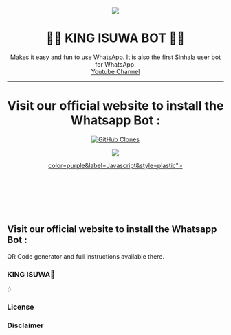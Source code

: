 <div align="center">
  <img src=".">
  <h1>💪💎 KING ISUWA BOT 💎💪</h1>
</div>
<p align="center">
    Makes it easy and fun to use WhatsApp. It is also the first Sinhala user bot for WhatsApp.
    <br>
        <a href=">Whatsapp Group</a> |
        <a href="">Youtube Channel</a>
    <br>
</p>

----
<div align="center">
	<h1>Visit our official website to install the Whatsapp Bot :</h1>
	<a href="https://www.King isuwa.com">

</div>

<p align="center">
  <a href=""><img alt="GitHub Clones" src="https://img.shields.io/badge/dynamic/json?style=flat-square&label=Docker pulls&query=count&url=https://github.com/agentnox/adadafafafaf/blob/main/automated_repo.json?raw=True&logo=github"></a>
  
  </a>
  <a href="https://github.com/KING ISUWA">
    
    
  </a>
</p>

<p align="center">

  <a href="https://github.com/issuwabrooo/KINGisuwa">
    
  
  </a>
  <a href="https://github.com/KING ISUWA/fork">
    <img src="https://img.shields.io/github/forks/KINHN/ISUWA?label=Fork&style=social">
    
  </a>
  
    
  </a>
</p>

<p align="center">
  
    

  </a>
  <a hre
    <img src="https://img.shields.io/github/license/phaticusthiccy/WhatsAsenaDuplicated?color=purple&label=License&style=plastic">

  </a>
  <a href="httsp://github.com/BlackAmda/QueenAmdi">
    color=purple&label=Javascript&style=plastic">

  </a>
  
    

  </a>
  </p>
 <p align="center">
  <a href="https://wa.me/94757405652">
    

  </a>
</p>

```







```

## Visit our official website to install the Whatsapp Bot :
QR Code generator and full instructions available there.

	



### KING ISUWA💪


							
											
												
												
												
												
												
												
											
											
												
												
												
												
												
								
								

										
											
												
												
								
												
											
										
												
												
												
												
								
:)

### License



### Disclaimer

